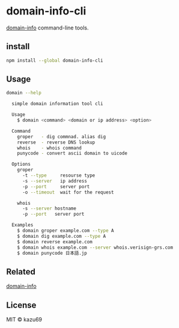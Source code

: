 # domain-info-cli

[domain-info](https://www.npmjs.com/package/domain-info) command-line tools.

## install

```sh
npm install --global domain-info-cli
```

## Usage

```sh
domain --help

  simple domain information tool cli

  Usage
    $ domain <command> <domain or ip address> <option>

  Command
    groper   - dig commnad. alias dig
    reverse  - reverse DNS lookup
    whois    - whois command
    punycode - convert ascii domain to uicode

  Options
    groper
      -t --type     resourse type
      -s --server   ip address
      -p --port     server port
      -o --timeout  wait for the request

    whois
      -s --server hostname
      -p --port   server port

  Examples
    $ domain groper example.com --type A
    $ domain dig example.com --type A
    $ domain reverse example.com
    $ domain whois example.com --server whois.verisign-grs.com
    $ domain punycode 日本語.jp
```

## Related

[domain-info](https://www.npmjs.com/package/domain-info)

## License

MIT © kazu69

